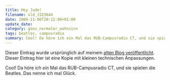 ```yaml
---
title: Hey Jude!
filename: old_1523644
date: 2009-11-06T20:12:00+01:00
update_date:
category: ganz_normaler_wahnsinn
tags: beatles, campusradio
summary: Cool! Da höre ich ein Mal das RUB-Campusradio CT, und sie spielen die Beatles. Das nenne ich mal Glück.
---
```

Dieser Eintrag wurde ursprünglich auf meinem [alten Blog veröffentlicht](https://stu.blogger.de/stories/1523644/). Dieser Eintrag hier ist eine Kopie mit kleinen technischen Anpassungen.

Cool! Da höre ich *ein* Mal das RUB-Campusradio CT, und sie spielen die Beatles. Das nenne ich mal Glück.
